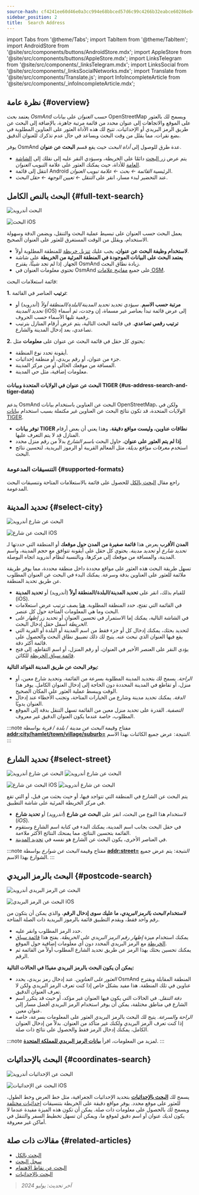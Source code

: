 ```yaml
---
source-hash: cf4241ee60d46e0a3cc994e68bbced57d6c99c4266b32eabce60286e84fb0b90
sidebar_position: 2
title:  Search Address
---
```

import Tabs from '@theme/Tabs';
import TabItem from '@theme/TabItem';
import AndroidStore from '@site/src/components/buttons/AndroidStore.mdx';
import AppleStore from '@site/src/components/buttons/AppleStore.mdx';
import LinksTelegram from '@site/src/components/_linksTelegram.mdx';
import LinksSocial from '@site/src/components/_linksSocialNetworks.mdx';
import Translate from '@site/src/components/Translate.js';
import InfoIncompleteArticle from '@site/src/components/_infoIncompleteArticle.mdx';


<InfoIncompleteArticle/>

## نظرة عامة {#overview}

يعتمد *بحث OsmAnd حسب العنوان* على بيانات OpenStreetMap ويسمح لك بالعثور على الموقع والاتجاهات إلى عنوان محدد من قائمة مرتبة جاهزة، بالإضافة إلى البحث عن طريق الرمز البريدي أو الإحداثيات. تتيح لك هذه الأداة العثور على العناوين المطلوبة في بضع نقرات، مما يقلل من وقت البحث ويساعد في حال عدم تذكرك للعنوان الدقيق.

يوفر OsmAnd عدة طرق للوصول إلى *أداة البحث* حيث يقع قسم **البحث عن عنوان**.

- يتم عرض [زر البحث](../widgets/map-buttons.md#search) دائمًا على الخريطة، وسيؤدي النقر عليه إلى نقلك إلى [الشاشة العامة](#full-text-search) للأداة، حيث يمكنك العثور على علامة التبويب *العنوان*.
- انتقل إلى قائمة Android الرئيسية *القائمة ← بحث ← علامة تبويب العنوان*.
- عند التحضير لبدء مسار، انقر على *التنقل ← تعيين الوجهة ← حقل البحث*.


## البحث بالنص الكامل {#full-text-search}

<Tabs groupId="operating-systems" queryString="current-os">

<TabItem value="android" label="أندرويد">

![البحث أندرويد](@site/static/img/search/search_address_2_andr.png)

</TabItem>

<TabItem value="ios" label="iOS">

![البحث iOS](@site/static/img/search/street_search_ios.png)

</TabItem>

</Tabs>

يعمل البحث حسب العنوان على تبسيط عملية البحث والتنقل، ويضمن الدقة وسهولة الاستخدام، ويقلل من الوقت المستغرق للعثور على العنوان الصحيح.

- **لاستخدام وظيفة البحث عن عنوان،** يجب عليك [تنزيل خريطة](../start-with/download-maps.md) للمنطقة المطلوبة أولاً.
- **يعتمد البحث على البيانات الموجودة في المنطقة المرئية من الخريطة** على شاشة الجهاز. إذا لم تجد شيئًا، يقترح OsmAnd زيادة نطاق البحث.
- تحتوي معلومات العنوان في OsmAnd على جميع [مفاتيح علامات OSM](https://wiki.openstreetmap.org/w/index.php?title=Key:addr).


قائمة استعلامات البحث:

**1.** **ترتيب** العناصر في القائمة:

- **مرتبة حسب الاسم**. سيؤدي تحديد *تحديد المدينة/البلدة/المنطقة أولاً* (أندرويد) أو *تحديد المدينة* (iOS) إلى عرض قائمة تبدأ بعناصر غير مسماة، إن وجدت، ثم أسماء رقمية تليها الأسماء حسب الحروف.
- **ترتيب رقمي تصاعدي**. في قائمة البحث التالية، يتم عرض أرقام المنازل بترتيب تصاعدي، بعد إدخال المدينة والشارع.

**2.** يحتوي كل حقل في قائمة البحث عن عنوان على **معلومات** مثل:

- أيقونة تحدد نوع المنطقة.
- جزء من عنوان، أو رقم بريدي، أو منطقة إحداثيات.
- المسافة من موقعك الحالي أو من مركز المدينة.
- معلومات إضافية، مثل حي المدينة.


#### البحث عن عنوان في الولايات المتحدة وبيانات TIGER {#us-address-search-and-tiger-data}

يدعم OsmAnd البحث عن العناوين باستخدام بيانات OpenStreetMap، ولكن في الولايات المتحدة، قد تكون نتائج البحث عن العناوين غير مكتملة بسبب استخدام [بيانات TIGER](https://wiki.openstreetmap.org/wiki/TIGER).

- **توفر بيانات TIGER نطاقات عناوين، وليست مواقع دقيقة**، وهذا يعني أن بعض أرقام المنازل قد لا يتم التعرف عليها.
- **إذا لم يتم العثور على عنوان**، حاول البحث *باسم الشارع* بدلاً من رقم منزل محدد.
- استخدم *معرفات مواقع بديلة*، مثل المعالم القريبة أو الرموز البريدية، لتحسين نتائج البحث.


### التنسيقات المدعومة {#supported-formats}

راجع مقال [البحث بالكل](./search-all.md#basic-queries) للحصول على قائمة بالاستعلامات المتاحة وتنسيقات البحث المدعومة.


## تحديد المدينة {#select-city}

<Tabs groupId="operating-systems" queryString="current-os">

<TabItem value="android" label="أندرويد">

![البحث عن شارع أندرويد](@site/static/img/search/town_search_android.png)

</TabItem>

<TabItem value="ios" label="iOS">

![البحث عن شارع iOS](@site/static/img/search/town_search_ios.png)

</TabItem>

</Tabs>

**المدن الأقرب**
    يعرض هذا **قائمة صغيرة من المدن حول موقعك** أو المنطقة التي حددتها لـ *تحديد شارع* أو *تحديد مدينة*. يحتوي كل حقل على أيقونة تتوافق مع حجم المدينة، واسم المدينة، والمسافة من موقعك إلى مركزها، وبالنسبة لنظام أندرويد اتجاه البوصلة.

تسهل طريقة البحث هذه العثور على مواقع محددة داخل منطقة محددة، مما يوفر طريقة ملائمة للعثور على العناوين بدقة وسرعة. يمكنك البدء في البحث عن العنوان المطلوب عن طريق تحديد المنطقة.

- للقيام بذلك، انقر على **تحديد المدينة/البلدة/المنطقة أولاً** (أندرويد) أو **تحديد المدينة** (iOS).
- في القائمة التي تفتح، حدد المنطقة المطلوبة. [هنا](#full-text-search) يصف ترتيب عرض استعلامات البحث وما هي المعلومات المتاحة حول كل عنصر.
- في الشاشة التالية، يمكنك إما الاستمرار في تحسين العنوان أو تحديد زر *إظهار على الخريطة* أسفل حقل إدخال البحث.
- لتحديد بحثك، يمكنك إدخال كل أو جزء فقط من اسم المدينة أو البلدة أو القرية التي يقع فيها العنوان الذي تبحث عنه. يتيح لك ذلك تضييق نطاق البحث والحصول على قائمة أكثر دقة.
- يؤدي النقر على العنصر الأخير في العنوان، أو رقم المنزل، أو اسم التقاطع، إلى فتح [قائمة سياق الخريطة](../map/map-context-menu.md#select-an-object-single-tap) للكائن.

**يوفر البحث عن طريق المدينة الفوائد التالية:**

- *الراحة*. يسمح لك بتحديد المدينة المطلوبة بسرعة من القائمة، وتحديد شارع معين، أو منزل، أو تقاطع في المدينة المحددة دون الحاجة إلى إدخال العنوان الكامل. يوفر هذا الوقت ويبسط عملية العثور على المكان الصحيح.
- *الدقة*. يمكنك تحديد مدينة وشارع من الخيارات المتاحة، وتجنب الأخطاء عند إدخال العنوان يدويًا.
- *التصفية*. القدرة على تحديد منزل معين من القائمة تسهل التنقل بدقة إلى الموقع المطلوب، خاصة عندما يكون العنوان الدقيق غير معروف.

:::note مفتاح وقيمة
*البحث عن مدينة / بلدة / قرية* بواسطة [**addr:city/hamlet/town/village/suburb=**](https://wiki.openstreetmap.org/w/index.php?title=Key:addr)
*النتيجة*: عرض جميع الكائنات بهذا الاسم.
:::


## تحديد الشارع {#select-street}

<Tabs groupId="operating-systems" queryString="current-os">

<TabItem value="android" label="أندرويد">

![البحث عن شارع أندرويد](@site/static/img/search/street_search.png) ![البحث عن شارع أندرويد](@site/static/img/search/street_search_1.png)

</TabItem>

<TabItem value="ios" label="iOS">

![البحث عن شارع iOS](@site/static/img/search/address_street_search_3_ios.png) ![البحث عن شارع أندرويد](@site/static/img/search/address_street_search_4_ios.png)

</TabItem>

</Tabs>

يتم البحث عن الشارع في المنطقة التي تتواجد فيها، أو حيث بحثت من قبل، أو التي تقع في مركز الخريطة المرئية على شاشة التطبيق.

- لاستخدام هذا النوع من البحث، انقر على **البحث عن شارع** (*أندرويد*) أو **تحديد شارع** (*iOS*).
- في حقل البحث بجانب اسم المدينة، يمكنك البدء في كتابة اسم الشارع وستقوم القائمة بتحسين النتائج، مما يمنحك النتائج الأكثر ملاءمة.
- في العناصر الأخرى، يكون البحث عن الشارع هو نفسه في [تحديد المدينة](#select-city).

:::note مفتاح وقيمة
*البحث عن شوارع* بواسطة [**addr:street=**](https://wiki.openstreetmap.org/w/index.php?title=Key:addr)
*النتيجة*: يتم عرض جميع الشوارع بهذا الاسم.
:::


## البحث بالرمز البريدي {#postcode-search}

<Tabs groupId="operating-systems" queryString="current-os">

<TabItem value="android" label="أندرويد">

![البحث عن الرمز البريدي أندرويد](@site/static/img/search/postcode_android.png)

</TabItem>

<TabItem value="ios" label="iOS">

![البحث عن الرمز البريدي iOS](@site/static/img/search/postcode_ios.png)

</TabItem>

</Tabs>

**لاستخدام *البحث بالرمز البريدي*، ما عليك سوى إدخال الرقم**، والذي يمكن أن يتكون من رقم واحد فقط، ويقدم التطبيق قائمة بالرموز البريدية ذات الصلة المتاحة.

- حدد الرمز المطلوب وانقر عليه.
- يمكنك استخدام ميزة *إظهار رقم الرمز البريدي على الخريطة*. يفتح هذا [قائمة سياق الخريطة](../map/map-context-menu.md#select-an-object-single-tap) مع الرمز البريدي المحدد دون أي معلومات إضافية حول الموقع.
- يمكنك تحسين بحثك بهذا الرمز عن طريق تحديد الشارع المطلوب أولاً من القائمة ثم الرقم.

**يمكن أن يكون البحث بالرمز البريدي مفيدًا في الحالات التالية:**

- *العثور على العناوين*. عند إدخال رمز بريدي، يحدد OsmAnd المنطقة المقابلة ويقترح عناوين في تلك المنطقة. هذا مفيد بشكل خاص إذا كنت تعرف الرمز البريدي ولكن لا تعرف العنوان الدقيق.
- *دقة التنقل*. في الحالات التي يكون فيها العنوان غير مؤكد، أو حيث قد يتكرر اسم الشارع في مناطق مختلفة، يمكن أن يوفر استخدام الرمز البريدي أفضل مسار إلى عنوان معين.
- *الراحة والسرعة*. يتيح لك البحث بالرمز البريدي العثور على المعلومات بسرعة، خاصة إذا كنت تعرف الرمز البريدي ولكنك غير متأكد من العنوان. بدلاً من إدخال العنوان الكامل، يمكنك إدخال الرمز فقط والحصول على نتائج ذات صلة.

:::note
لمزيد من المعلومات، اقرأ **[بيانات الرمز البريدي للمملكة المتحدة](https://github.com/hvdwolf/OsmAnd-UKpostcodes/releases)**.
:::


## البحث بالإحداثيات {#coordinates-search}

<Tabs groupId="operating-systems" queryString="current-os">

<TabItem value="android" label="أندرويد">

![البحث عن الإحداثيات أندرويد](@site/static/img/search/coordinates_search_android.png)

</TabItem>

<TabItem value="ios" label="iOS">

![البحث عن الإحداثيات iOS](@site/static/img/search/coordinates_search_ios.png)

</TabItem>

</Tabs>

يسمح لك [**البحث بالإحداثيات**](../search/search-coordinates.md) بتحديد الإحداثيات الجغرافية، مثل خط العرض وخط الطول، للعثور على موقع محدد. يوفر مواقع دقيقة على الخريطة بتنسيقات [إحداثيات مختلفة](../search/search-coordinates.md#coordinates-search) ويسمح لك بالحصول على معلومات ذات صلة. يمكن أن تكون هذه الميزة مفيدة عندما لا يكون لديك عنوان أو اسم دقيق لموقع ما، ويمكن أن تسهل تخطيط السفر والتنقل في أماكن غير معروفة.


## مقالات ذات صلة {#related-articles}

- [البحث بالكل](./search-all.md)
- [سجل البحث](./search-history.md)
- [البحث عن نقاط الاهتمام](./search-poi.md)
- [البحث بالإحداثيات](./search-coordinates.md)

> *آخر تحديث: يوليو 2024*